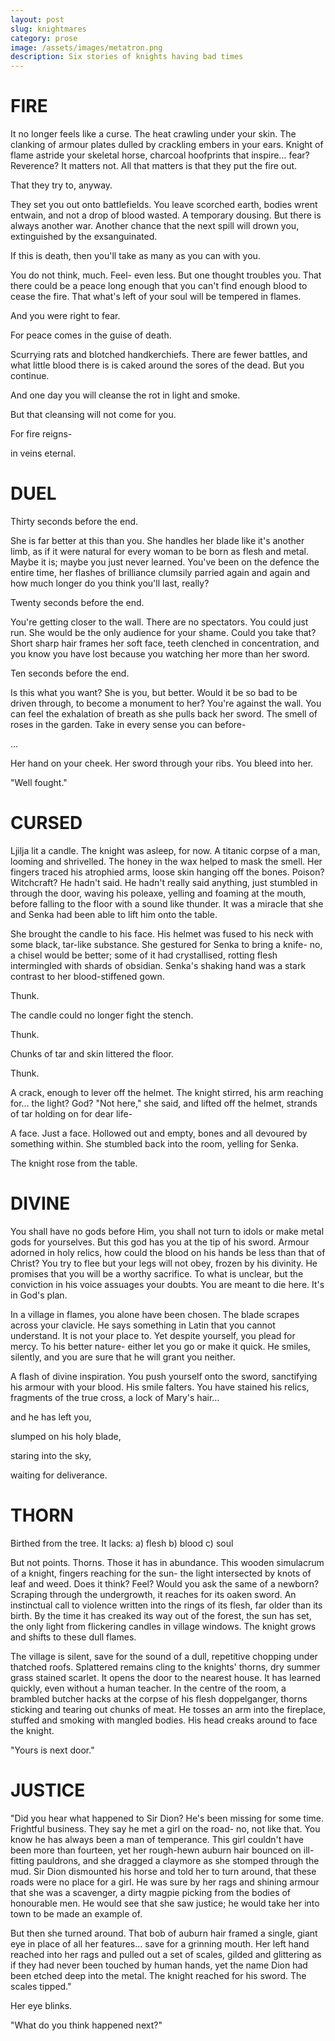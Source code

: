 ```yaml
---
layout: post
slug: knightmares 
category: prose
image: /assets/images/metatron.png
description: Six stories of knights having bad times 
---
```

# FIRE

It no longer feels like a curse. The heat crawling under your skin. The clanking of armour plates dulled by crackling embers in your ears. Knight of flame astride your skeletal horse, charcoal hoofprints that inspire... fear? Reverence? It matters not. All that matters is that they put the fire out.

That they try to, anyway.

They set you out onto battlefields. You leave scorched earth, bodies wrent entwain, and not a drop of blood wasted. A temporary dousing. But there is always another war. Another chance that the next spill will drown you, extinguished by the exsanguinated.

If this is death, then you'll take as many as you can with you.

You do not think, much. Feel- even less. But one thought troubles you. That there could be a peace long enough that you can't find enough blood to cease the fire. That what's left of your soul will be tempered in flames.

And you were right to fear.

For peace comes in the guise of death.

Scurrying rats and blotched handkerchiefs. There are fewer battles, and what little blood there is is caked around the sores of the dead. But you continue.

And one day you will cleanse the rot in light and smoke.

But that cleansing will not come for you.

For fire reigns-

in veins eternal.

# DUEL

Thirty seconds before the end.

She is far better at this than you. She handles her blade like it's another limb, as if it were natural for every woman to be born as flesh and metal. Maybe it is; maybe you just never learned. You've been on the defence the entire time, her flashes of brilliance clumsily parried again and again and how much longer do you think you'll last, really?

Twenty seconds before the end.

You're getting closer to the wall. There are no spectators. You could just run. She would be the only audience for your shame. Could you take that? Short sharp hair frames her soft face, teeth clenched in concentration, and you know you have lost because you watching her more than her sword.

Ten seconds before the end.

Is this what you want? She is you, but better. Would it be so bad to be driven through, to become a monument to her? You're against the wall. You can feel the exhalation of breath as she pulls back her sword. The smell of roses in the garden. Take in every sense you can before-

…

Her hand on your cheek. Her sword through your ribs. You bleed into her.

"Well fought."

# CURSED

Ljilja lit a candle. The knight was asleep, for now. A titanic corpse of a man, looming and shrivelled. The honey in the wax helped to mask the smell. Her fingers traced his atrophied arms, loose skin hanging off the bones. Poison? Witchcraft? He hadn't said. He hadn't really said anything, just stumbled in through the door, waving his poleaxe, yelling and foaming at the mouth, before falling to the floor with a sound like thunder. It was a miracle that she and Senka had been able to lift him onto the table.

She brought the candle to his face. His helmet was fused to his neck with some black, tar-like substance. She gestured for Senka to bring a knife- no, a chisel would be better; some of it had crystallised, rotting flesh intermingled with shards of obsidian. Senka's shaking hand was a stark contrast to her blood-stiffened gown.

Thunk.

The candle could no longer fight the stench.

Thunk.

Chunks of tar and skin littered the floor.

Thunk.

A crack, enough to lever off the helmet. The knight stirred, his arm reaching for… the light? God? "Not here," she said, and lifted off the helmet, strands of tar holding on for dear life-

A face. Just a face. Hollowed out and empty, bones and all devoured by something within. She stumbled back into the room, yelling for Senka.

The knight rose from the table.

# DIVINE

You shall have no gods before Him, you shall not turn to idols or make metal gods for yourselves. But this god has you at the tip of his sword. Armour adorned in holy relics, how could the blood on his hands be less than that of Christ? You try to flee but your legs will not obey, frozen by his divinity. He promises that you will be a worthy sacrifice. To what is unclear, but the conviction in his voice assuages your doubts. You are meant to die here. It's in God's plan.

In a village in flames, you alone have been chosen. The blade scrapes across your clavicle. He says something in Latin that you cannot understand. It is not your place to. Yet despite yourself, you plead for mercy. To his better nature- either let you go or make it quick. He smiles, silently, and you are sure that he will grant you neither.

A flash of divine inspiration. You push yourself onto the sword, sanctifying his armour with your blood. His smile falters. You have stained his relics, fragments of the true cross, a lock of Mary's hair…

and he has left you,

slumped on his holy blade,

staring into the sky,

waiting for deliverance.

# THORN

Birthed from the tree. It lacks: a) flesh b) blood c) soul

But not points. Thorns. Those it has in abundance. This wooden simulacrum of a knight, fingers reaching for the sun- the light intersected by knots of leaf and weed. Does it think? Feel? Would you ask the same of a newborn? Scraping through the undergrowth, it reaches for its oaken sword. An instinctual call to violence written into the rings of its flesh, far older than its birth. By the time it has creaked its way out of the forest, the sun has set, the only light from flickering candles in village windows. The knight grows and shifts to these dull flames.

The village is silent, save for the sound of a dull, repetitive chopping under thatched roofs. Splattered remains cling to the knights' thorns, dry summer grass stained scarlet. It opens the door to the nearest house. It has learned quickly, even without a human teacher. In the centre of the room, a brambled butcher hacks at the corpse of his flesh doppelganger, thorns sticking and tearing out chunks of meat. He tosses an arm into the fireplace, stuffed and smoking with mangled bodies. His head creaks around to face the knight.

"Yours is next door."

# JUSTICE

"Did you hear what happened to Sir Dion? He's been missing for some time. Frightful business. They say he met a girl on the road- no, not like that. You know he has always been a man of temperance. This girl couldn't have been more than fourteen, yet her rough-hewn auburn hair bounced on ill-fitting pauldrons, and she dragged a claymore as she stomped through the mud. Sir Dion dismounted his horse and told her to turn around, that these roads were no place for a girl. He was sure by her rags and shining armour that she was a scavenger, a dirty magpie picking from the bodies of honourable men. He would see that she saw justice; he would take her into town to be made an example of.

But then she turned around. That bob of auburn hair framed a single, giant eye in place of all her features... save for a grinning mouth. Her left hand reached into her rags and pulled out a set of scales, gilded and glittering as if they had never been touched by human hands, yet the name Dion had been etched deep into the metal. The knight reached for his sword. The scales tipped."

Her eye blinks.

"What do you think happened next?"
